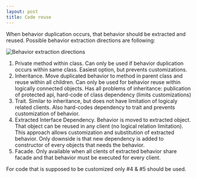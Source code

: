 ```yaml
---
layout: post
title: Code reuse
---
```


When behavior duplication occurs, that behavior should be extracted and reused. Possible behavior extraction directions are following:

![Behavior extraction directions](/images/code-reuse.png)

1. Private method within class. Can only be used if behavior duplication occurs within same class. Easiest option, but prevents customizations.
2. Inheritance. Move duplicated behavior to method in parent class and reuse within all children. Can only be used for behavior reuse within logically connected objects. Has all problems of inheritance: publication of protected api, hard-code of class dependency (limits customizations)
3. Trait. Similar to inheritance, but does not have limitation of logicaly related clients. Also hard-codes dependency to trait and prevents customization of behavior.
4. Extracted Interface Dependency. Behavior is moved to extracted object. That object can be reused in any client (no logical relation limitation). This approach allows customization and substitution of extracted behavior. Only downside is that new dependency is added to constructor of every objects that needs the behavior.
5. Facade. Only available when all clents of extracted behavior share facade and that behavior must be executed for every client.

For code that is supposed to be customized only #4 & #5 should be used.
